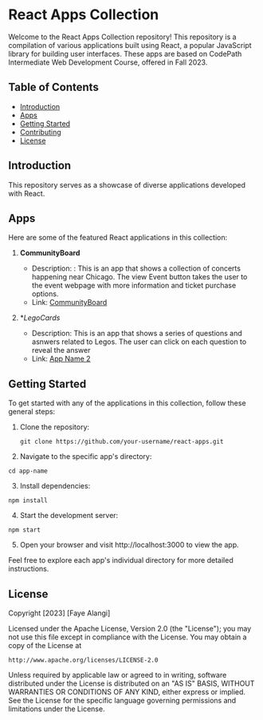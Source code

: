 # React Apps Collection

Welcome to the React Apps Collection repository! This repository is a compilation of various applications built using React, a popular JavaScript library for building user interfaces.
These apps are based on CodePath Intermediate Web Development Course, offered in Fall 2023.

## Table of Contents

- [Introduction](#introduction)
- [Apps](#apps)
- [Getting Started](#getting-started)
- [Contributing](#contributing)
- [License](#license)

## Introduction

This repository serves as a showcase of diverse applications developed with React. 

## Apps

Here are some of the featured React applications in this collection:

1. **CommunityBoard**
   - Description:  : This is an app that shows a collection of concerts happening near Chicago. The view Event button takes the user to the event webpage with more information and ticket purchase options.
   - Link: [CommunityBoard](https://github.com/FayeAlangi/Frontend/tree/main/CommunityBoard)

2. **LegoCards*
   - Description: This is an app that shows a series of questions and asnwers related to Legos. The user can click on each question to reveal the answer
   - Link: [App Name 2](https://github.com/FayeAlangi/React-apps/tree/main/LegoCards)

<!-- Add more apps as needed -->

## Getting Started

To get started with any of the applications in this collection, follow these general steps:

1. Clone the repository:
   
   `git clone https://github.com/your-username/react-apps.git`

2. Navigate to the specific app's directory:

`cd app-name`

3. Install dependencies:

`npm install`

4. Start the development server:

`npm start`

5. Open your browser and visit http://localhost:3000 to view the app.

Feel free to explore each app's individual directory for more detailed instructions.

## License

Copyright [2023] [Faye Alangi]

Licensed under the Apache License, Version 2.0 (the "License");
you may not use this file except in compliance with the License.
You may obtain a copy of the License at

    http://www.apache.org/licenses/LICENSE-2.0

Unless required by applicable law or agreed to in writing, software
distributed under the License is distributed on an "AS IS" BASIS,
WITHOUT WARRANTIES OR CONDITIONS OF ANY KIND, either express or implied.
See the License for the specific language governing permissions and
limitations under the License.
